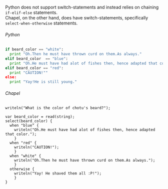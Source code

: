 Python does not support switch-statements and instead relies on chaining ```if-elif-else``` statements. <br >
Chapel, on the other hand, does have switch-statements, specifically ```select-when-otherwise``` statements.

###### Python
```Python
if beard_color == "white":
  print "Oh.Then he must have thrown curd on them.As always."
elif beard_color  == "blue":
  print "Oh.He must have had alot of fishes then, hence adapted that color"
elif beard_color == "red":
  print "CAUTION!""
else:
  print "Yay!He is still young."
```
###### Chapel
```Chapel
writeln("What is the color of chotu's beard?");

var beard_color = read(string);
select(beard_color) {
  when "blue" {
    writeln("Oh.He must have had alot of fishes then, hence adapted that color.");
    }
  when "red" {
    writeln("CAUTION!");
    }
  when "white" {  
    writeln("Oh.Then he must have thrown curd on them.As always.");
    }
  otherwise {
    writeln("Yay! He shaved them all :P!");
    }
}
```


